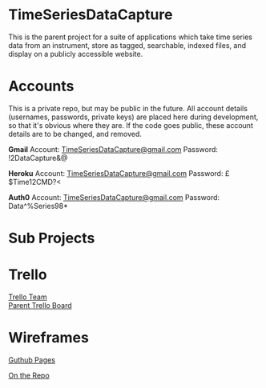 # TimeSeriesDataCapture
This is the parent project for a suite of applications which take time series data from an instrument, store as tagged, searchable, indexed files, and display on a publicly accessible website.

# Accounts
This is a private repo, but may be public in the future.
All account details (usernames, passwords, private keys) are placed here during development, so that it's obvious where they are. If the code goes public, these account details are to be changed, and removed.

**Gmail**
Account: TimeSeriesDataCapture@gmail.com
Password: !2DataCapture&@

**Heroku**
Account: TimeSeriesDataCapture@gmail.com
Password: £$Time12CMD?<

**Auth0**
Account: TimeSeriesDataCapture@gmail.com
Password: Data^%Series98*

# Sub Projects
<List of Sub Projects goes here>
  
# Trello
[Trello Team](https://trello.com/timeseriesdatacapture)   
[Parent Trello Board](https://trello.com/b/0pc2DUBy/overview)

 # Wireframes
 [Guthub Pages](https://cmdt.github.io/TimeSeriesDataCapture/wireframes)
 
 [On the Repo](https://github.com/CMDT/TimeSeriesDataCapture/tree/master/docs/wireframes)

